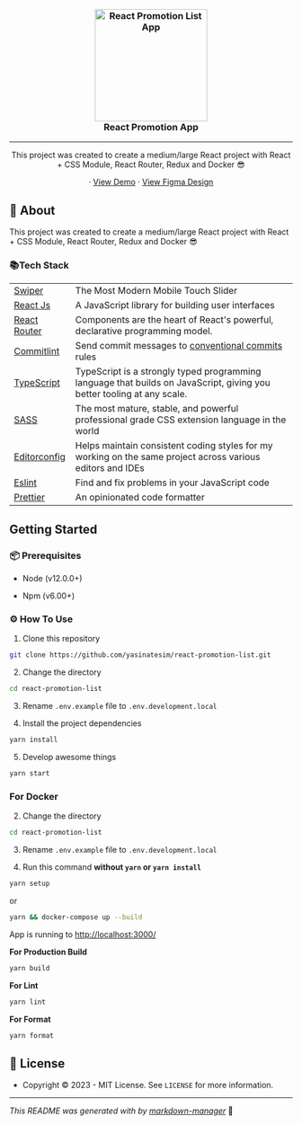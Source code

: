 <h3 align="center">
  <br>
  <a href="https://github.com/yasinatesim/react-promotion-list"><img src="https://yasinates.com/tech/react.svg" alt="React Promotion List App" width="200"></a>
  <br>
  React Promotion App
  <br>
</h3>
<hr>
<p align="center">This project was created to create a medium/large React project with React + CSS Module, React Router, Redux and Docker 😎</p>

  <p align="center">
    · <a href="https://react-promotion-list.yasinates.com/">View Demo</a>
    · <a href="https://www.figma.com/file/TtGId6HF4Dr4XX1KakY5nn/React-Promotion-List-App?type=design&t=w0DwNW5OJMntI8kB-6">View Figma Design</a>
  </p>
</p>

## 📖 About

This project was created to create a medium/large React project with React + CSS Module, React Router, Redux and Docker 😎


### 📚Tech Stack

<table>
<tr>
<td>
<a  href="https://swiperjs.com/react">Swiper</a>
</td>
<td>The Most Modern Mobile Touch Slider</td>
</tr>
<tr>
<td>
<a  href="https://reactjs.org/">React Js</a>
</td>
<td>A JavaScript library for building user interfaces</td>
</tr>

<tr>
<td>
<a  href="https://reactrouter.com/">React Router</a>
</td>
<td>Components are the heart of React's powerful, declarative programming model.</td>
</tr>
<tr>
<td>
<a href="https://github.com/conventional-changelog/commitlint">Commitlint</a>
</td>
<td>Send commit messages to <a  href="https://www.conventionalcommits.org/en/v1.0.0/">conventional commits</a> rules</td>
</tr>
 <tr>
    <td><a href="https://www.typescriptlang.org/">TypeScript</a></td>
    <td>TypeScript is a strongly typed programming language that builds on JavaScript, giving you better tooling at any scale.</td>
  </tr>
<tr>
<td>
<a href="https://sass-lang.com/](https://sass-lang.com/">SASS</a>
</td>
<td>The most mature, stable, and powerful professional grade CSS extension language in the world</td>
</tr>
<tr>
<td>
<a  href="https://editorconfig.org/">Editorconfig</a>
</td>
<td>Helps maintain consistent coding styles for my working on the same project across various editors and IDEs</td>
</tr>
<tr>
<td>
<a  href="https://eslint.org/">Eslint</a>
</td>
<td>Find and fix problems in your JavaScript code</td>
</tr>
<tr>
<td>
<a  href="https://prettier.io/">Prettier</a>
</td>
<td>An opinionated code formatter</td>
</tr>
</table>

## Getting Started

### 📦 Prerequisites

- Node (v12.0.0+)

- Npm (v6.00+)

### ⚙️ How To Use

 1. Clone this repository

```bash
git clone https://github.com/yasinatesim/react-promotion-list.git
```

2. Change the directory

```bash
cd react-promotion-list
```

 3. Rename `.env.example` file to `.env.development.local`

 4. Install the project dependencies

```bash
yarn install
```

5. Develop awesome things

```bash
yarn start
```

### For Docker

2. Change the directory

```bash
cd react-promotion-list
```


 3. Rename `.env.example` file to `.env.development.local`

4. Run this command **without `yarn` or `yarn install`**

```bash
yarn setup
```

or

```bash
yarn && docker-compose up --build
```

App is running to  [http://localhost:3000/](http://localhost:3000/)

**For Production Build**
```bash
yarn build
```

**For Lint**
```bash
yarn lint
```

**For Format**
```bash
yarn format
```

## 🔑 License
* Copyright © 2023 - MIT License.
See `LICENSE` for more information.

---

_This README was generated with by [markdown-manager](https://github.com/yasinatesim/markdown-manager)_ 🥲
